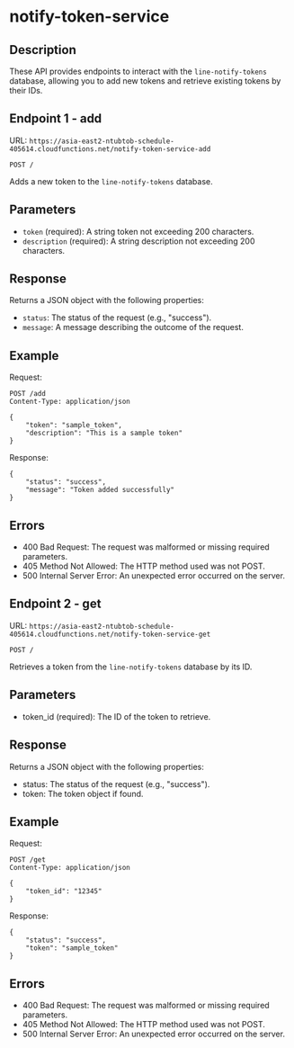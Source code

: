 # notify-token-service
## Description
These API provides endpoints to interact with the `line-notify-tokens` database, allowing you to add new tokens and retrieve existing tokens by their IDs.

## Endpoint 1 - add
URL: `https://asia-east2-ntubtob-schedule-405614.cloudfunctions.net/notify-token-service-add`

`POST /`

Adds a new token to the `line-notify-tokens` database.

## Parameters
* `token` (required): A string token not exceeding 200 characters.
* `description` (required): A string description not exceeding 200 characters.
## Response
Returns a JSON object with the following properties:

* `status`: The status of the request (e.g., "success").
* `message`: A message describing the outcome of the request.
## Example
Request:

    POST /add
    Content-Type: application/json

    {
        "token": "sample_token",
        "description": "This is a sample token"
    }
Response:

    {
        "status": "success",
        "message": "Token added successfully"
    }
## Errors
* 400 Bad Request: The request was malformed or missing required parameters.
* 405 Method Not Allowed: The HTTP method used was not POST.
* 500 Internal Server Error: An unexpected error occurred on the server.


## Endpoint 2 - get
URL: `https://asia-east2-ntubtob-schedule-405614.cloudfunctions.net/notify-token-service-get`

`POST /`

Retrieves a token from the `line-notify-tokens` database by its ID.

## Parameters
* token_id (required): The ID of the token to retrieve.
## Response
Returns a JSON object with the following properties:

* status: The status of the request (e.g., "success").
* token: The token object if found.
## Example
Request:

    POST /get
    Content-Type: application/json

    {
        "token_id": "12345"
    }
Response:

    {
        "status": "success",
        "token": "sample_token"
    }
## Errors
* 400 Bad Request: The request was malformed or missing required parameters.
* 405 Method Not Allowed: The HTTP method used was not POST.
* 500 Internal Server Error: An unexpected error occurred on the server.



